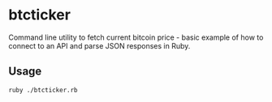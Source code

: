 # btcticker

Command line utility to fetch current bitcoin price - basic example of how to connect to an API and parse JSON responses in Ruby.

## Usage

`ruby ./btcticker.rb`

